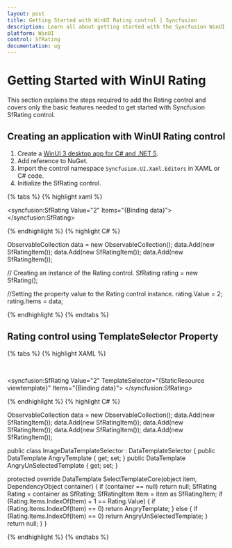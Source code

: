 ```yaml
---
layout: post
title: Getting Started with WinUI Rating control | Syncfusion
description: Learn all about getting started with the Syncfusion WinUI Rating(SfRating) control, its elements, and more here.
platform: WinUI
control: SfRating
documentation: ug
---
```


# Getting Started with WinUI Rating

This section explains the steps required to add the Rating control and covers only the basic features needed to get started with Syncfusion SfRating control.

## Creating an application with WinUI Rating control

1. Create a [WinUI 3 desktop app for C# and .NET 5](https://docs.microsoft.com/en-us/windows/apps/winui/winui3/get-started-winui3-for-desktop).
2. Add reference to NuGet. 
3. Import the control namespace `Syncfusion.UI.Xaml.Editors` in XAML or C# code.
4. Initialize the SfRating control.

{% tabs %}
{% highlight xaml %}

<Page
    x:Class="GettingStarted.MainPage"
    xmlns="http://schemas.microsoft.com/winfx/2006/xaml/presentation"
    xmlns:x="http://schemas.microsoft.com/winfx/2006/xaml"
    xmlns:local="using:GettingStarted"
    xmlns:d="http://schemas.microsoft.com/expression/blend/2008"
    xmlns:mc="http://schemas.openxmlformats.org/markup-compatibility/2006"
    xmlns:syncfusion="using:Syncfusion.UI.Xaml.Editors"
    mc:Ignorable="d"
    Background="{ThemeResource ApplicationPageBackgroundThemeBrush}">
    <Grid>
     <syncfusion:SfRating 
          Value="2"
          Items="{Binding data}">
     </syncfusion:SfRating>
    </Grid>
</Page>

{% endhighlight %}
{% highlight C# %}

ObservableCollection<SfRatingItem> data = new ObservableCollection<SfRatingItem>();
data.Add(new SfRatingItem());
data.Add(new SfRatingItem());
data.Add(new SfRatingItem());

// Creating an instance of the Rating control.
SfRating rating = new SfRating();

//Setting the property value to the Rating control instance.
rating.Value = 2;
rating.Items = data; 

{% endhighlight %}
{% endtabs %}

## Rating control using TemplateSelector Property

{% tabs %}
{% highlight XAML %}

<ResourceDictionary>
  <DataTemplate x:Key="AngrySelectedTemplate">
     <Viewbox>
       <StackPanel Orientation="Vertical">
         <Image Source="/Assets/Rating/AngrySelected.png"/>
       </StackPanel>
     </Viewbox>
  </DataTemplate>
  <DataTemplate x:Key="AngryUnSelectedTemplate">
     <Viewbox>
       <StackPanel Orientation="Vertical">
         <Image Source="/Assets/Rating/AngryUnselected.png"/>
       </StackPanel>
     </Viewbox>
  </DataTemplate>
  <local:ContentTemplateView x:Key="viewtemplate"
         AngryTemplate="{StaticResource AngrySelectedTemplate}"                             
         AngryUnSelectedTemplate="{StaticResource AngryUnSelectedTemplate}"/>
</ResourceDictionary>
  
<syncfusion:SfRating
         Value="2"
         TemplateSelector="{StaticResource viewtemplate}"
         Items="{Binding data}">
</syncfusion:SfRating>

{% endhighlight %}
{% highlight C# %}

ObservableCollection<SfRatingItem> data = new ObservableCollection<SfRatingItem>();
data.Add(new SfRatingItem());
data.Add(new SfRatingItem());
data.Add(new SfRatingItem());
data.Add(new SfRatingItem());
data.Add(new SfRatingItem());

public class ImageDataTemplateSelector : DataTemplateSelector
{
  public DataTemplate AngryTemplate { get; set; }
  public DataTemplate AngryUnSelectedTemplate { get; set; }
        
  protected override DataTemplate SelectTemplateCore(object item, DependencyObject container)
  {
    if (container == null)
        return null;
    SfRating Rating = container as SfRating;
    SfRatingItem Item = item as SfRatingItem;
    if (Rating.Items.IndexOf(Item) + 1 == Rating.Value)
    {
        if (Rating.Items.IndexOf(Item) == 0)
            return AngryTemplate;
    }
    else
    {
        if (Rating.Items.IndexOf(Item) == 0)
            return AngryUnSelectedTemplate;
    }
    return null;
  } 
}

{% endhighlight %}
{% endtabs %}
